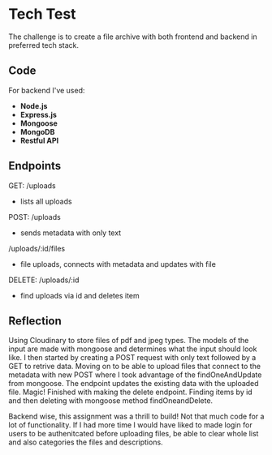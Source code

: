 # Tech Test

The challenge is to create a file archive with both frontend and backend in preferred tech stack. 

## Code

For backend I've used:
  * **Node.js**
  * **Express.js**
  * **Mongoose**
  * **MongoDB**
  * **Restful API**


## Endpoints

GET: 
/uploads
 * lists all uploads

POST: 
/uploads
 * sends metadata with only text
 
/uploads/:id/files
 * file uploads, connects with metadata and updates with file
 
DELETE:
/uploads/:id
 * find uploads via id and deletes item

## Reflection

Using Cloudinary to store files of pdf and jpeg types. The models of the input are made with mongoose and determines what the input should look like. I then started by creating a POST request with only text followed by a GET to retrive data. Moving on to be able to upload files that connect to the metadata with new POST where I took advantage of the findOneAndUpdate from mongoose. The endpoint updates the existing data with the uploaded file. Magic! Finished with making the delete endpoint. Finding items by id and then deleting with mongoose method findOneandDelete.

Backend wise, this assignment was a thrill to build! Not that much code for a lot of functionality. If I had more time I would have liked to made login for users to be authenitcated before uploading files, be able to clear whole list and also categories the files and descriptions.
